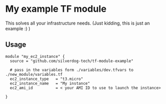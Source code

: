 # My example TF module
This solves all your infrastructure needs. (Just kidding, this is just an example :) )

## Usage
~~~
module "my_ec2_instance" {
  source = "github.com/silverdog-tech/tf-module-example"

  # pass in the variables form ./variables/dev.tfvars to ./new_module/variables.tf
  ec2_instance_type   = "t3.micro"
  ec2_instance_name   = "My instance"
  ec2_ami_id          = < your AMI ID to use to launch the instance>

}
~~~